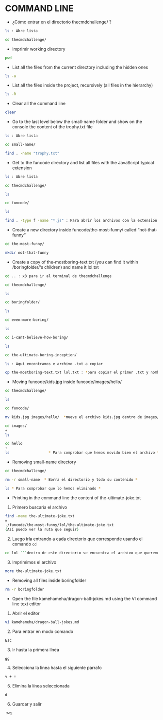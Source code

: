 # COMMAND LINE 
- ¿Cómo entrar en el directorio thecmdchallenge/ ?
```bash
ls : Abre lista
```

```bash
cd thecmdchallenge/
```
- Imprimir working directory 
```bash
pwd
```
- List all the files from the current directory including the hidden ones
```bash
ls -a
```
- List all the files inside the project, recursively (all files in the hierarchy)
```bash
ls -R
```
- Clear all the command line
```bash
clear 
```
- Go to the last level below the small-name folder and show on the console the content of the trophy.txt file
```bash
ls : Abre lista
```
```bash
cd small-name/
```
```bash
find . -name "trophy.txt"
```
- Get to the funcode directory and list all files with the JavaScript typical extension
```bash
ls : Abre lista
```
```bash
cd thecmdchallenge/
```
```bash
ls
```
```bash
cd funcode/
```
```bash
ls
```
```bash 
find . -type f -name "*.js" : Para abrir los archivos con la extensión de JavaScript 
``` 
- Create a new directory inside funcode/the-most-funny/ called “not-that-funny“
```bash
cd the-most-funny/
```
```bash 
mkdir not-that-funny
```
- Create a copy of the-mostboring-text.txt (you can find it within /boringfolder/‘s children) and name it lol.txt
```bash
cd .. : x3 para ir al terminal de thecmdchallenge
```
```bash
cd thecmdchallenge/
```
```bash
ls
```
```bash
cd boringfolder/
```
```bash
ls
```
```bash
cd even-more-boring/
```
```bash
ls
```
```bash
cd i-cant-believe-how-boring/
```
```bash
ls
```
```bash
cd the-ultimate-boring-inception/ 
```
```bash
ls : Aquí encontramos e archivo .txt a copiar
```
```bash
cp the-mostboring-text.txt lol.txt : *para copiar el primer .txt y nombrarlo como el segundo .txt*
```
- Moving funcode/kids.jpg inside funcode/images/hello/
```bash
cd thecmdchallenge/
```
```bash
ls
```
```bash
cd funcode/
```
```bash
mv kids.jpg images/hello/  *mueve el archivo kids.jpg dentro de images/ dentro de hello/*
```
```bash
cd images/ 
+ 
ls 
```
```bash
cd hello
+
ls                  * Para comprobar que hemos movido bien el archivo *
```
- Removing small-name directory
```bash
cd thecmdchallenge/
```
```bash
rm -r small-name  * Borra el directorio y todo su contenido *
```
```bash
ls * Para comprobar que lo hemos eliminado *
```
- Printing in the command line the content of the-ultimate-joke.txt
1) Primero buscaría el archivo 
```bash
find -name the-ultimate-joke.txt 
= 
./funcode/the-most-funny/lol/the-ultimate-joke.txt 
(Así puedo ver la ruta que seguir)
```
2) Luego iría entrando a cada directorio que corresponde usando el comando ``` cd ```
```bash
cd lol ```dentro de este directorio se encuentra el archivo que queremos imprimir pero al ser un archivo de texto no podemos con el comando pwd```
```
3) Imprimimos el archivo
```bash
more the-ultimate-joke.txt
```
- Removing all files inside boringfolder
```bash
rm -r boringfolder
```
- Open the file kamehameha/dragon-ball-jokes.md using the VI command line text editor
1) Abrir el editor
```bash
vi kamehameha/dragon-ball-jokes.md
```
2) Para entrar en modo comando 
```bash
Esc
```
3) Ir hasta la primera línea 
```bash
gg
```
4) Selecciona la linea hasta el siguiente párrafo
```bash
v + ⬇ 
```
5) Elimina la línea seleccionada
```bash
d 
```
6) Guardar y salir 
```bash
:wq
```
